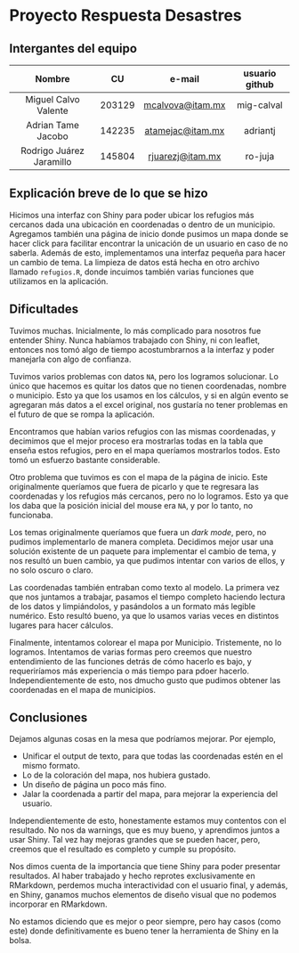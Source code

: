 # Proyecto Respuesta Desastres
## Intergantes del equipo

|          Nombre          |   CU   |      e-mail      | usuario github |
|:------------------------:|:------:|:----------------:|:--------------:|
| Miguel Calvo Valente     | 203129 | mcalvova@itam.mx | mig-calval     |
| Adrian Tame Jacobo       | 142235 | atamejac@itam.mx | adriantj       |
| Rodrigo Juárez Jaramillo | 145804 | rjuarezj@itam.mx | ro-juja        |

## Explicación breve de lo que se hizo
Hicimos una interfaz con Shiny para poder ubicar los refugios más cercanos dada una ubicación en coordenadas o dentro de un municipio. Agregamos también una página de inicio donde pusimos un mapa donde se hacer click para facilitar encontrar la unicación de un usuario en caso de no saberla. 
Además de esto, implementamos una interfaz pequeña para hacer un cambio de tema. 
La limpieza de datos está hecha en otro archivo llamado `refugios.R`, donde incuimos también varias funciones que utilizamos en la aplicación. 

## Dificultades
Tuvimos muchas. Inicialmente, lo más complicado para nosotros fue entender Shiny. Nunca habíamos trabajado con Shiny, ni con leaflet, entonces nos tomó algo de tiempo acostumbrarnos a la interfaz y poder manejarla con algo de confianza. 

Tuvimos varios problemas con datos `NA`, pero los logramos solucionar. Lo único que hacemos es quitar los datos que no tienen coordenadas, nombre o municipio. Esto ya que los usamos en los cálculos, y si en algún evento se agregaran más datos a el excel original, nos gustaría no tener problemas en el futuro de que se rompa la aplicación. 

Encontramos que habían varios refugios con las mismas coordenadas, y decimimos que el mejor proceso era mostrarlas todas en la tabla que enseña estos refugios, pero en el mapa queríamos mostrarlos todos. Esto tomó un esfuerzo bastante considerable. 

Otro problema que tuvimos es con el mapa de la página de inicio. Este originalmente queríamos que fuera de picarlo y que te regresara las coordenadas y los refugios más cercanos, pero no lo logramos. Esto ya que los daba que la posición inicial del mouse era `NA`, y por lo tanto, no funcionaba.

Los temas originalmente queríamos que fuera un *dark mode*, pero, no pudimos implementarlo de manera completa. Decidimos mejor usar una solución existente de un paquete para implementar el cambio de tema, y nos resultó un buen cambio, ya que pudimos intentar con varios de ellos, y no solo oscuro o claro. 

Las coordenadas también entraban como texto al modelo. La primera vez que nos juntamos a trabajar, pasamos el tiempo completo haciendo lectura de los datos y limpiándolos, y pasándolos a un formato más legible numérico. Esto resultó bueno, ya que lo usamos varias veces en distintos lugares para hacer cálculos. 

Finalmente, intentamos colorear el mapa por Municipio. Tristemente, no lo logramos. Intentamos de varias formas pero creemos que nuestro entendimiento de las funciones detrás de cómo hacerlo es bajo, y requeriríamos más experiencia o más tiempo para pdoer hacerlo. Independientemente de esto, nos dmucho gusto que pudimos obtener las coordenadas en el mapa de municipios. 

## Conclusiones

Dejamos algunas cosas en la mesa que podríamos mejorar. Por ejemplo, 
* Unificar el output de texto, para que todas las coordenadas estén en el mismo formato. 
* Lo de la coloración del mapa, nos hubiera gustado. 
* Un diseño de página un poco más fino. 
* Jalar la coordenada a partir del mapa, para mejorar la experiencia del usuario. 

Independientemente de esto, honestamente estamos muy contentos con el resultado. No nos da warnings, que es muy bueno, y aprendimos juntos a usar Shiny. Tal vez hay mejoras grandes que se pueden hacer, pero, creemos que el resultado es completo y cumple su propósito. 

Nos dimos cuenta de la importancia que tiene Shiny para poder presentar resultados. Al haber trabajado y hecho reprotes exclusivamente en RMarkdown, perdemos mucha interactividad con el usuario final, y además, en Shiny, ganamos muchos elementos de diseño visual que no podemos incorporar en RMarkdown. 

No estamos diciendo que es mejor o peor siempre, pero hay casos (como este) donde definitivamente es bueno tener la herramienta de Shiny en la bolsa. 












